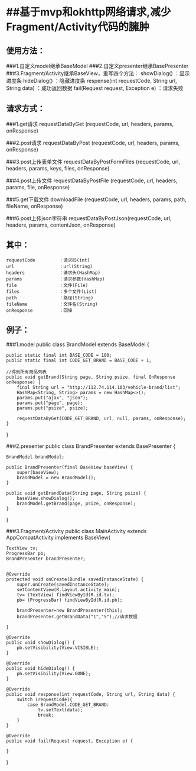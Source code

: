 ##基于mvp和okhttp网络请求,减少Fragment/Activity代码的臃肿
====
使用方法：
----
###1.自定义model继承BaseModel
###2.自定义presenter继承BasePresenter
###3.Fragment/Activity继承BaseView，重写四个方法：
        showDialog()    ：显示进度条
        hideDialog()    ：隐藏进度条
        respense(int requestCode, String url, String data)    ：成功返回数据
        fail(Request request, Exception e)    ：请求失败

请求方式：
----
###1.get请求
requestDataByGet (requestCode, url, headers, params, onResponse)

###2.post请求
requestDataByPost (requestCode, url, headers, params, onResponse)

###3.post上传表单文件
requestDataByPostFormFiles (requestCode, url, headers, params, keys, files, onResponse)

###4.post上传文件
requestDataByPostFile (requestCode, url, headers, params, file, onResponse)

###5.get下载文件
downloadFile (requestCode, url, headers, params, path, fileName, onResponse)

###6.post上传json字符串
requestDataByPostJson(requestCode, url, headers, params, contentJson, onResponse)

其中：
----
    requestCode         ：请求码(int)
    url                 ：url(String)
    headers             ：请求头(HashMap)
    params              ：请求参数(HashMap)
    file                ：文件(File)
    files               ：多个文件(List)
    path                ：路径(String)
    fileName            ：文件名(String)
    onResponse          ：回掉
    

例子：
----
###1.model
public class BrandModel extends BaseModel {

    public static final int BASE_CODE = 100;
    public static final int CODE_GET_BRAND = BASE_CODE + 1;

    //得到所有商品列表
    public void getBrand(String page, String psize, final OnResponse onResponse) {
        final String url = "http://112.74.114.103/vehicle-brand/list";
        HashMap<String, String> params = new HashMap<>();
        params.put("ajax", "json");
        params.put("page", page);
        params.put("psize", psize);

        requestDataByGet(CODE_GET_BRAND, url, null, params, onResponse);
    }
}

###2.presenter
public class BrandPresenter extends BasePresenter {

    BrandModel brandModel;

    public BrandPresenter(final BaseView baseView) {
        super(baseView);
        brandModel = new BrandModel();
    }

    public void getBrandData(String page, String psize) {
        baseView.showDialog();
        brandModel.getBrand(page, psize, onResponse);
    }
}

###3.Fragment/Activity
public class MainActivity extends AppCompatActivity implements BaseView{

    TextView tv;
    ProgressBar pb;
    BrandPresenter brandPresenter;


    @Override
    protected void onCreate(Bundle savedInstanceState) {
        super.onCreate(savedInstanceState);
        setContentView(R.layout.activity_main);
        tv= (TextView) findViewById(R.id.tv);
        pb= (ProgressBar) findViewById(R.id.pb);

        brandPresenter=new BrandPresenter(this);
        brandPresenter.getBrandData("1","5");//请求数据

    }

    @Override
    public void showDialog() {
        pb.setVisibility(View.VISIBLE);
    }

    @Override
    public void hideDialog() {
        pb.setVisibility(View.GONE);
    }

    @Override
    public void response(int requestCode, String url, String data) {
        switch (requestCode){
            case BrandModel.CODE_GET_BRAND:
                tv.setText(data);
                break;
        }
    }

    @Override
    public void fail(Request request, Exception e) {

    }
}

